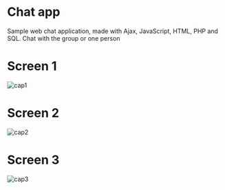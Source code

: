 # Chat app
Sample web chat application, made with Ajax, JavaScript, HTML, PHP and SQL. Chat with the group or one person

# Screen 1
![cap1](https://user-images.githubusercontent.com/29464642/59972280-7efd4b80-958c-11e9-9396-b36f7ee2d749.PNG)

# Screen 2
![cap2](https://user-images.githubusercontent.com/29464642/59972281-7efd4b80-958c-11e9-98c7-f9388503d686.PNG)

# Screen 3
![cap3](https://user-images.githubusercontent.com/29464642/59972282-7efd4b80-958c-11e9-9fe2-19877ef05e89.PNG)
